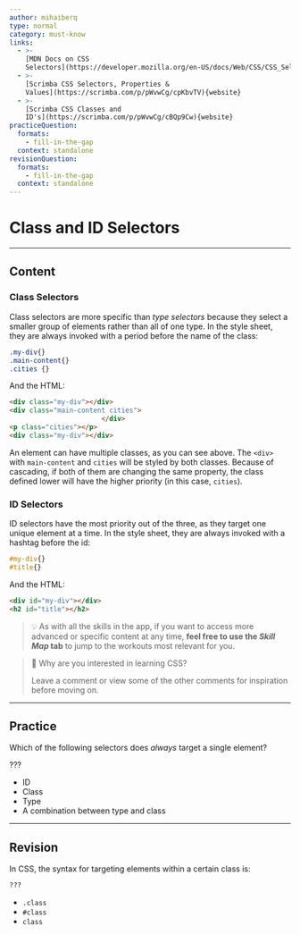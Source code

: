 ```yaml
---
author: mihaiberq
type: normal
category: must-know
links:
  - >-
    [MDN Docs on CSS
    Selectors](https://developer.mozilla.org/en-US/docs/Web/CSS/CSS_Selectors){documentation}
  - >-
    [Scrimba CSS Selectors, Properties &
    Values](https://scrimba.com/p/pWvwCg/cpKbvTV){website}
  - >-
    [Scrimba CSS Classes and
    ID's](https://scrimba.com/p/pWvwCg/cBQp9Cw){website}
practiceQuestion:
  formats:
    - fill-in-the-gap
  context: standalone
revisionQuestion:
  formats:
    - fill-in-the-gap
  context: standalone
---
```


# Class and ID Selectors


---

## Content

### Class Selectors

Class selectors are more specific than *type selectors* because they select a smaller group of elements rather than all of one type. In the style sheet, they are always invoked with a period before the name of the class:

```css
.my-div{}
.main-content{}
.cities {}
```

And the HTML:

```html
<div class="my-div"></div>
<div class="main-content cities">
                       </div>
<p class="cities"></p>
<div class="my-div"></div>
```

An element can have multiple classes, as you can see above. The `<div>` with `main-content` and `cities` will be styled by both classes. Because of cascading, if both of them are changing the same property, the class defined lower will have the higher priority (in this case, `cities`).

### ID Selectors

ID selectors have the most priority out of the three, as they target one unique element at a time. In the style sheet, they are always invoked with a hashtag before the id:

```css
#my-div{}
#title{}
```

And the HTML:

```html
<div id="my-div"></div>
<h2 id="title"></h2>
```

> 💡 As with all the skills in the app, if you want to access more advanced or specific content at any time, **feel free to use the *Skill Map* tab** to jump to the workouts most relevant for you.

> 💬 Why are you interested in learning CSS?
>
> Leave a comment or view some of the other comments for inspiration before moving on.


---

## Practice

Which of the following selectors does *always* target a single element?

???

- ID
- Class
- Type
- A combination between type and class


---

## Revision

In CSS, the syntax for targeting elements within a certain class is:

```css
???
```

- `.class`
- `#class`
- `class`
